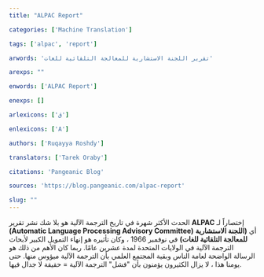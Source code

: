 ```yaml
---
title: "ALPAC Report"

categories: ['Machine Translation']

tags: ['alpac', 'report']

arwords: 'تقرير اللجنة الاستشارية للمعالجة التلقائية للغات'

arexps: ""

enwords: ['ALPAC Report']

enexps: []

arlexicons: ['ق']

enlexicons: ['A']

authors: ['Ruqayya Roshdy']

translators: ['Tarek Oraby']

citations: 'Pangeanic Blog'

sources: 'https://blog.pangeanic.com/alpac-report'

slug: ""
---
```


الحدث الأكثر شهرة في تاريخ الترجمة الآلية هو بلا شك نشر تقرير **ALPAC** إختصاراً لـ **(Automatic Language Processing Advisory Committee)** أي **(اللجنة الاستشارية للمعالجة التلقائية للغات)** في نوفمبر 1966 ، وكان تأثيره هو إنهاء التمويل الكبير لأبحاث الترجمة الآلية في الولايات المتحدة لمدة عشرين عامًا. ربما كان الأهم من ذلك هو الرسالة الواضحة لعامة الناس وبقية المجتمع العلمي بأن الترجمة الآلية ميؤوس منها. حتى يومنا هذا ، لا يزال الكثيرون يؤمنون بأن "فشل" الترجمة الآلية = حقيقة لا جدال فيها.
